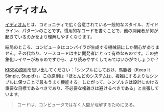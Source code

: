 # イディオム

[イディオム](https://en.wikipedia.org/wiki/Programming_idiom)とは、コミュニティで広く合意されている一般的なスタイル、ガイドライン、パターンのことです。慣用的なコードを書くことで、他の開発者が何が起きているのかをより理解しやすくなります。

結局のところ、コンピュータはコンパイラが生成する機械語にしか関心がありません。その代わり、ソースコードは主に開発者にとって有益なものです。この抽象化レイヤーがあるのですから、より読みやすくしてみてはいかがでしょうか？

[KISSの原則](https://en.wikipedia.org/wiki/KISS_principle)を思い出してください：「シンプルにしておけ、馬鹿者（Keep It Simple, Stupid）」。この原則は「ほとんどのシステムは、複雑にするよりもシンプルに保つことで最もうまく機能する。したがって、シンプルさは設計における重要な目標であるべきであり、不必要な複雑さは避けるべきである」と主張しています。

> コードは、コンピュータではなく人間が理解するためにある。
